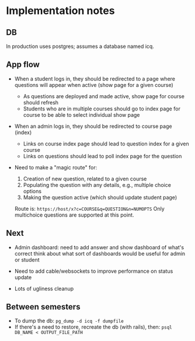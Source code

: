 # Implementation notes

## DB

In production uses postgres; assumes a database named icq.  

## App flow

 * When a student logs in, they should be redirected to a page where questions will appear when active (show page for a given course)
   * As questions are deployed and made active, show page for course should
     refresh
   * Students who are in multiple courses should go to index page for course
     to be able to select individual show page

 * When an admin logs in, they should be redirected to course page (index)

   * Links on course index page should lead to question index for a given course
   * Links on questions should lead to poll index page for the question

 * Need to make a "magic route" for:
   1. Creation of new question, related to a given course
   2. Populating the question with any details, e.g., multiple choice options
   3. Making the question active (which should update student page)

   Route is: `https://host/x?c=COURSE&q=QUESTION&n=NUMOPTS`
   Only multichoice questions are supported at this point.

## Next

 * Admin dashboard: need to add answer and show dashboard of what's correct
   think about what sort of dashboards would be useful for admin or student

 * Need to add cable/websockets to improve performance on status update

 * Lots of ugliness cleanup
 
## Between semesters

 * To dump the db: `pg_dump -d icq -f dumpfile`
 * If there's a need to restore, recreate the db (with rails), then: `psql DB_NAME < OUTPUT_FILE_PATH`

